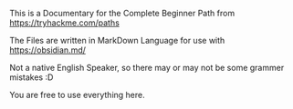 This is a Documentary for the Complete Beginner Path from https://tryhackme.com/paths

The Files are written in MarkDown Language for use with https://obsidian.md/

Not a native English Speaker, so there may or may not be some grammer mistakes :D

You are free to use everything here.